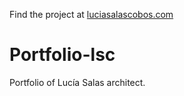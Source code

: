 Find the project at [luciasalascobos.com](http://luciasalascobos.com)

# Portfolio-lsc

Portfolio of Lucía Salas architect.
